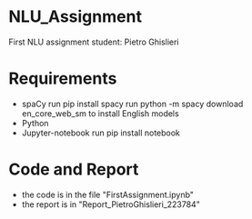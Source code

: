 # NLU_Assignment
First NLU assignment
student: Pietro Ghislieri

# Requirements
- spaCy
  run pip install spacy
  run python -m spacy download en_core_web_sm to install English models
- Python
- Jupyter-notebook
  run pip install notebook
 
# Code and Report
- the code is in the file "FirstAssignment.ipynb" 
- the report is in "Report_PietroGhislieri_223784"
